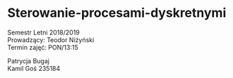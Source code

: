 # Sterowanie-procesami-dyskretnymi
 Semestr Letni 2018/2019 \
 Prowadzący: Teodor Niżyński  
 Termin zajęć: PON/13:15 

 Patrycja Bugaj  
 Kamil Goś 235184 

